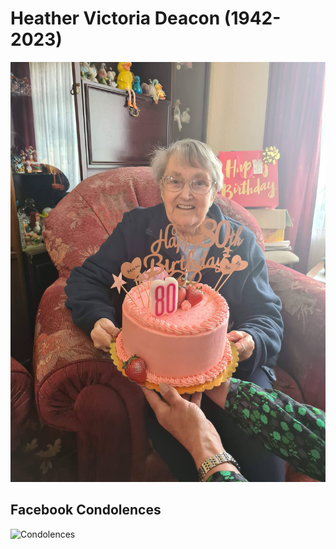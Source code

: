 # Heather Victoria Deacon (1942-2023)

![Mum](https://raw.githubusercontent.com/whipped5000/heatherdeacon/main/20220525_131922.jpg)

## Facebook Condolences

![Condolences](https://github.com/whipped5000/heatherdeacon/raw/main/mum.gif)
